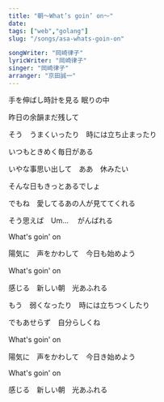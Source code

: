```yaml
---
title: "朝～What’s goin’ on～"
date: 
tags: ["web","golang"]
slug: "/songs/asa-whats-goin-on"

songWriter: "岡崎律子"
lyricWriter: "岡崎律子"
singer: "岡崎律子"
arranger: "京田誠一"
---
```


手を伸ばし時計を見る 眠りの中

昨日の余韻まだ残して

そう　うまくいったり　時には立ち止まったり

いつもときめく毎日がある


いやな事思い出して　ああ　休みたい

そんな日もきっとあるでしょ

でもね　愛してるあの人が見ててくれる

そう思えば　Um…　 がんばれる

What's goin' on

陽気に　声をかわして　今日も始めよう

What's goin' on　

感じる　新しい朝　光あふれる


もう　弱くなったり　時には立ちつくしたり

でもあせらず　自分らしくね


What's goin' on　

陽気に　声をかわして　今日き始めよう

What's goin' on

感じる　新しい朝　光あふれる


